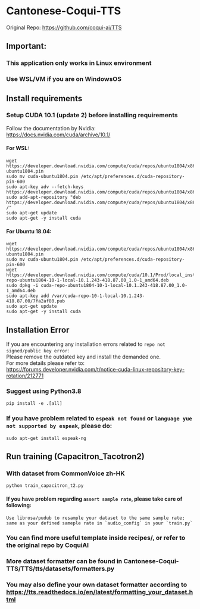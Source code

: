 # Cantonese-Coqui-TTS

Original Repo:
https://github.com/coqui-ai/TTS
## Important: 
### This application only works in Linux environment
### Use WSL/VM if you are on WindowsOS
## Install requirements
### Setup CUDA 10.1 (update 2) before installing requirements
Follow the documentation by Nvidia: https://docs.nvidia.com/cuda/archive/10.1/  
#### For WSL:
```
wget https://developer.download.nvidia.com/compute/cuda/repos/ubuntu1804/x86_64/cuda-ubuntu1804.pin
sudo mv cuda-ubuntu1804.pin /etc/apt/preferences.d/cuda-repository-pin-600
sudo apt-key adv --fetch-keys https://developer.download.nvidia.com/compute/cuda/repos/ubuntu1804/x86_64/7fa2af80.pub
sudo add-apt-repository "deb https://developer.download.nvidia.com/compute/cuda/repos/ubuntu1804/x86_64/ /"
sudo apt-get update
sudo apt-get -y install cuda
```
#### For Ubuntu 18.04:
```
wget https://developer.download.nvidia.com/compute/cuda/repos/ubuntu1804/x86_64/cuda-ubuntu1804.pin
sudo mv cuda-ubuntu1804.pin /etc/apt/preferences.d/cuda-repository-pin-600
wget https://developer.download.nvidia.com/compute/cuda/10.1/Prod/local_installers/cuda-repo-ubuntu1804-10-1-local-10.1.243-418.87.00_1.0-1_amd64.deb
sudo dpkg -i cuda-repo-ubuntu1804-10-1-local-10.1.243-418.87.00_1.0-1_amd64.deb
sudo apt-key add /var/cuda-repo-10-1-local-10.1.243-418.87.00/7fa2af80.pub
sudo apt-get update
sudo apt-get -y install cuda
```
## Installation Error
If you are encountering any installation errors related to `repo not signed/public key error`:  
Please remove the outdated key and install the demanded one.  
For more details please refer to: https://forums.developer.nvidia.com/t/notice-cuda-linux-repository-key-rotation/212771
### Suggest using Python3.8
```
pip install -e .[all]
```
### If you have problem related to `espeak not found` or `language yue not supported by espeak`, please do:
```
sudo apt-get install espeak-ng
```
## Run training (Capacitron_Tacotron2)

### With dataset from CommonVoice zh-HK
```
python train_capacitron_t2.py
```
#### If you have problem regarding `assert sample rate`, please take care of following:
```
Use librosa/pudub to resample your dataset to the same sample rate; same as your defined sameple rate in `audio_config` in your `train.py`
```
### You can find more useful template inside recipes/, or refer to the original repo by CoquiAI
### More dataset formatter can be found in Cantonese-Coqui-TTS/TTS/tts/datasets/formatters.py 
### You may also define your own dataset formatter according to https://tts.readthedocs.io/en/latest/formatting_your_dataset.html
